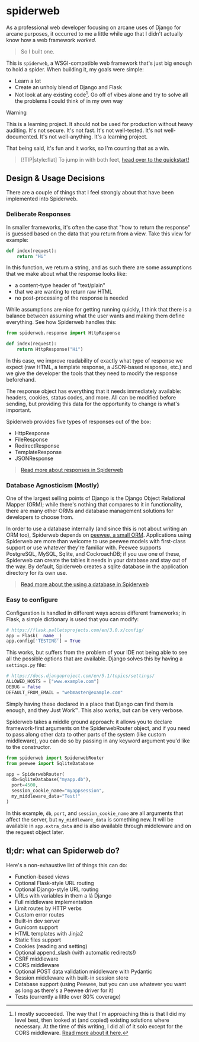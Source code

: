 # spiderweb

As a professional web developer focusing on arcane uses of Django for arcane purposes, it occurred to me a little while ago that I didn't actually know how a web framework _worked_.

> So I built one.

This is `spiderweb`, a WSGI-compatible web framework that's just big enough to hold a spider. When building it, my goals were simple:

- Learn a lot
- Create an unholy blend of Django and Flask
- Not look at any existing code[^1]. Go off of vibes alone and try to solve all the problems I could think of in my own way

> [!WARNING]
> This is a learning project. It should not be used for production without heavy auditing. It's not secure. It's not fast. It's not well-tested. It's not well-documented. It's not well-anything. It's a learning project.
> 
> That being said, it's fun and it works, so I'm counting that as a win.

> [!TIP|style:flat]
> To jump in with both feet, [head over to the quickstart!](quickstart.md)

## Design & Usage Decisions

There are a couple of things that I feel strongly about that have been implemented into Spiderweb.

### Deliberate Responses

In smaller frameworks, it's often the case that "how to return the response" is guessed based on the data that you return from a view. Take this view for example:

```python
def index(request):
    return "Hi"
```

In this function, we return a string, and as such there are some assumptions that we make about what the response looks like:

- a content-type header of "text/plain"
- that we are wanting to return raw HTML
- no post-processing of the response is needed

While assumptions are nice for getting running quickly, I think that there is a balance between assuming what the user wants and making them define everything. See how Spiderweb handles this:

```python
from spiderweb.response import HttpResponse

def index(request):
    return HttpResponse("Hi")
```

In this case, we improve readability of exactly what type of response we expect (raw HTML, a template response, a JSON-based response, etc.) and we give the developer the tools that they need to modify the response beforehand.

The response object has everything that it needs immediately available: headers, cookies, status codes, and more. All can be modified before sending, but providing this data for the opportunity to change is what's important.

Spiderweb provides five types of responses out of the box:

- HttpResponse
- FileResponse
- RedirectResponse
- TemplateResponse
- JSONResponse

> [Read more about responses in Spiderweb](responses.md)

### Database Agnosticism (Mostly)

One of the largest selling points of Django is the Django Object Relational Mapper (ORM); while there's nothing that compares to it in functionality, there are many other ORMs and database management solutions for developers to choose from.

In order to use a database internally (and since this is not about writing an ORM too), Spiderweb depends on [peewee, a small ORM](https://github.com/coleifer/peewee). Applications using Spiderweb are more than welcome to use peewee models with first-class support or use whatever they're familiar with. Peewee supports PostgreSQL, MySQL, Sqlite, and CockroachDB; if you use one of these, Spiderweb can create the tables it needs in your database and stay out of the way. By default, Spiderweb creates a sqlite database in the application directory for its own use.

> [Read more about the using a database in Spiderweb](db.md)

### Easy to configure

Configuration is handled in different ways across different frameworks; in Flask, a simple dictionary is used that you can modify:

```python
# https://flask.palletsprojects.com/en/3.0.x/config/
app = Flask(__name__)
app.config['TESTING'] = True
```

This works, but suffers from the problem of your IDE not being able to see all the possible options that are available. Django solves this by having a `settings.py` file:

```python
# https://docs.djangoproject.com/en/5.1/topics/settings/
ALLOWED_HOSTS = ["www.example.com"]
DEBUG = False
DEFAULT_FROM_EMAIL = "webmaster@example.com"
```

Simply having these declared in a place that Django can find them is enough, and they Just Work:tm:. This also works, but can be very verbose.

Spiderweb takes a middle ground approach: it allows you to declare framework-first arguments on the SpiderwebRouter object, and if you need to pass along other data to other parts of the system (like custom middleware), you can do so by passing in any keyword argument you'd like to the constructor.

```python
from spiderweb import SpiderwebRouter
from peewee import SqliteDatabase

app = SpiderwebRouter(
  db=SqliteDatabase("myapp.db"),
  port=4500,
  session_cookie_name="myappsession",
  my_middleware_data="Test!"
)
```

In this example, `db`, `port`, and `session_cookie_name` are all arguments that affect the server, but `my_middleware_data` is something new. It will be available in `app.extra_data` and is also available through middleware and on the request object later.

## tl;dr: what can Spiderweb do?

Here's a non-exhaustive list of things this can do:

- Function-based views
- Optional Flask-style URL routing
- Optional Django-style URL routing
- URLs with variables in them a lá Django
- Full middleware implementation
- Limit routes by HTTP verbs
- Custom error routes
- Built-in dev server
- Gunicorn support
- HTML templates with Jinja2
- Static files support
- Cookies (reading and setting)
- Optional append_slash (with automatic redirects!)
- CSRF middleware
- CORS middleware
- Optional POST data validation middleware with Pydantic
- Session middleware with built-in session store
- Database support (using Peewee, but you can use whatever you want as long as there's a Peewee driver for it)
- Tests (currently a little over 80% coverage)

[^1]: I mostly succeeded. The way that I'm approaching this is that I did my level best, then looked at (and copied) existing solutions where necessary. At the time of this writing, I did all of it solo except for the CORS middleware. [Read more about it here.](middleware/cors.md)